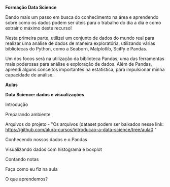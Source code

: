**Formação Data Science**

Dando mais um passo em busca do conhecimento na área e aprendendo sobre como os dados podem ser úteis para o trabalho do dia a dia e como extrair o máximo deste recurso!

Nesta primeira parte, utilizei um conjunto de dados do mundo real para realizar uma análise de dados de maneira exploratória, utilizando várias bibliotecas do Python, como a Seaborn, Matplotlib, SciPy e Pandas.

Um dos focos será na utilização da biblioteca Pandas, uma das ferramentas mais poderosas para análise e exploração de dados. Além de Pandas, aprendi alguns conceitos importantes na estatística, para impulsionar minha capacidade de análise.

**Aulas**

**Data Science: dados e visualizações**

Introdução

Preparando ambiente

Arquivos do projeto - "Os arquivos (dataset podem ser baixados nesse link: https://github.com/alura-cursos/introducao-a-data-science/tree/aula0 "

Conhecendo nossos dados e o Pandas

Visualizando dados com histograma e boxplot

Contando notas

Faça como eu fiz na aula

O que aprendemos?
